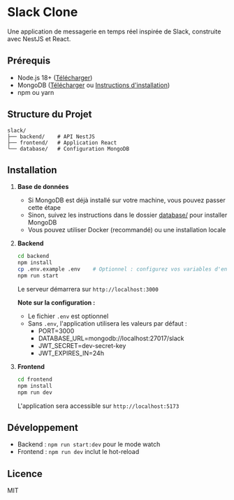 # Slack Clone

Une application de messagerie en temps réel inspirée de Slack, construite avec NestJS et React.

## Prérequis

- Node.js 18+ ([Télécharger](https://nodejs.org/))
- MongoDB ([Télécharger](https://www.mongodb.com/try/download/community) ou [Instructions d'installation](database/README.md))
- npm ou yarn

## Structure du Projet

```
slack/
├── backend/    # API NestJS
├── frontend/   # Application React
└── database/   # Configuration MongoDB
```

## Installation

1. **Base de données**
   - Si MongoDB est déjà installé sur votre machine, vous pouvez passer cette étape
   - Sinon, suivez les instructions dans le dossier [database/](database/README.md) pour installer MongoDB
   - Vous pouvez utiliser Docker (recommandé) ou une installation locale

2. **Backend**
   ```bash
   cd backend
   npm install
   cp .env.example .env    # Optionnel : configurez vos variables d'environnement
   npm run start
   ```
   Le serveur démarrera sur `http://localhost:3000`

   **Note sur la configuration :**
   - Le fichier `.env` est optionnel
   - Sans `.env`, l'application utilisera les valeurs par défaut :
     - PORT=3000
     - DATABASE_URL=mongodb://localhost:27017/slack
     - JWT_SECRET=dev-secret-key
     - JWT_EXPIRES_IN=24h

3. **Frontend**
   ```bash
   cd frontend
   npm install
   npm run dev
   ```
   L'application sera accessible sur `http://localhost:5173`

## Développement

- Backend : `npm run start:dev` pour le mode watch
- Frontend : `npm run dev` inclut le hot-reload

## Licence

MIT
